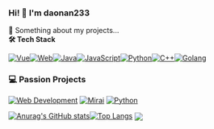 ### Hi! 👋 I'm daonan233

💬 Something about my projects...<br>
**🛠️ Tech Stack**

[![Vue](https://img.shields.io/badge/Vue.js-35495E?style=flat&logo=vuedotjs&logoColor=4FC08D)](https://vuejs.org/)[![Web](https://img.shields.io/badge/HTML5/CSS3-E34F26/1572B6?logo=html5&logoColor=white)](https://developer.mozilla.org)[![Java](https://img.shields.io/badge/Java-007396?style=flat&logo=openjdk&logoColor=white)](https://www.java.com/)[![JavaScript](https://img.shields.io/badge/JavaScript-ES6+-F7DF1E?logo=javascript&logoColor=black)](https://developer.mozilla.org/en-US/docs/Web/JavaScript)[![Python](https://img.shields.io/badge/Python-3776AB?style=flat&logo=python&logoColor=white)](https://www.python.org/)[![C++](https://img.shields.io/badge/C++-00599C?style=flat&logo=c%2B%2B&logoColor=white)](https://isocpp.org/)[![Golang](https://img.shields.io/badge/Go-00ADD8?style=flat&logo=go&logoColor=white)](https://golang.org/)

### 💻 Passion Projects

[![Web Development](https://img.shields.io/badge/Web_Development-FF4088?logo=html5&logoColor=white)](https://github.com)
[![Mirai](https://img.shields.io/badge/QQ_Bot-Mirai_Console-0088CC?logo=tencentqq&logoColor=white)](https://mirai.mamoe.net)
[![Python](https://img.shields.io/badge/Tools-Python-3776AB?logo=python&logoColor=white)](https://www.python.org)

[![Anurag's GitHub stats](https://github-readme-stats.vercel.app/api?username=daonan233&show_icons=true&theme=radical)](https://github.com/daonan233/daonanRepo)[![Top Langs](https://github-readme-stats.vercel.app/api/top-langs/?username=daonan233&theme=radical)](https://github.com/daonan233/daonanRepo)
<img align="center" src="https://github-readme-stats.vercel.app/api/wakatime?username=daonan&layout=compact&theme=radical" />
